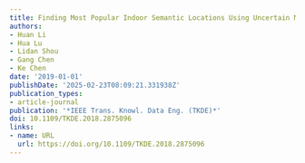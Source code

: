 ```yaml
---
title: Finding Most Popular Indoor Semantic Locations Using Uncertain Mobility Data
authors:
- Huan Li
- Hua Lu
- Lidan Shou
- Gang Chen
- Ke Chen
date: '2019-01-01'
publishDate: '2025-02-23T08:09:21.331938Z'
publication_types:
- article-journal
publication: '*IEEE Trans. Knowl. Data Eng. (TKDE)*'
doi: 10.1109/TKDE.2018.2875096
links:
- name: URL
  url: https://doi.org/10.1109/TKDE.2018.2875096
---
```

